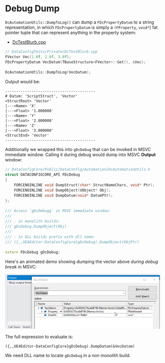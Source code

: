 # Debug Dump

`DcAutomationUtils::DumpToLog()` can dump a `FDcPropertyDatum` to a string representation, in which `FDcPropertyDatum` is simply a `(FProperty`, `void*`) fat pointer tuple that can represent anything in the property system:

* [DcTestBlurb.cpp]({{SrcRoot}}DataConfigTests/Private/DcTestBlurb.cpp#L97)

```c++
// DataConfigTests/Private/DcTestBlurb.cpp
FVector Vec(1.0f, 2.0f, 3.0f);
FDcPropertyDatum VecDatum(TBaseStructure<FVector>::Get(), &Vec);

DcAutomationUtils::DumpToLog(VecDatum);
```

Output would be:

```
-----------------------------------------
# Datum: 'ScriptStruct', 'Vector'
<StructRoot> 'Vector'
|---<Name> 'X'
|---<Float> '1.000000'
|---<Name> 'Y'
|---<Float> '2.000000'
|---<Name> 'Z'
|---<Float> '3.000000'
<StructEnd> 'Vector'
-----------------------------------------
```

Additionally we wrapped this into `gDcDebug` that can be invoked in MSVC immediate window. Calling it during debug would dump into MSVC **Output** window:

```c++
// DataConfigCore/Public/DataConfig/Automation/DcAutomationUtils.h
struct DATACONFIGCORE_API FDcDebug
{
    FORCENOINLINE void DumpStruct(char* StructNameChars, void* Ptr);
    FORCENOINLINE void DumpObject(UObject* Obj);
    FORCENOINLINE void DumpDatum(void* DatumPtr);
};

/// Access `gDcDebugg` in MSVC immediate window:
///
/// - in monolith builds:
/// gDcDebug.DumpObject(Obj)
///
/// - in DLL builds prefix with dll name:
/// ({,,UE4Editor-DataConfigCore}gDcDebug).DumpObject(ObjPtr)

extern FDcDebug gDcDebug;
```

Here's an animated demo showing dumping the vector above _during debug break_ in MSVC:

![Examples-DebugDumpVecDatum](Images/Examples-DebugDumpVecDatum.png)

The full expression to evaluate is:

```
({,,UE4Editor-DataConfigCore}gDcDebug).DumpDatum(&VecDatum)
```

We need DLL name to locate `gDcDebug` in a non monolith build.
